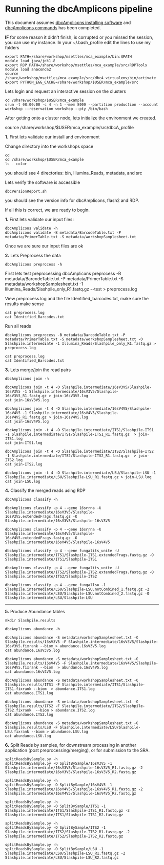 Running the dbcAmplicons pipeline
===============================================

This document assumes [dbcAmplicons installing software](./dbcAmplicons_installing_software.md) and [dbcAmplicons commands](./dbcAmplicons_commands.md) has been completed.

**IF** for some reason it didn't finish, is corrupted or you missed the session, you can use my instance. In your ~/.bash_profile edit the lines to use my folders

	export PATH=/share/workshop/msettles/mca_example/bin:$PATH  
	module load java/jdk1.8
	export RDP_PATH=/share/workshop/msettles/mca_example/src/RDPTools  
	module load anaconda2
	source /share/workshop/msettles/mca_example/src/dbcA_virtualenv/bin/activate  
	export PYTHON_EGG_CACHE=/share/workshop/$USER/mca_example/src  

Lets login and request an interactive session on the clusters

	cd /share/workshop/$USER/mca_example
	srun -t 08:00:00 -c 4 -n 1 --mem 8000 --partition production --account workshop --reservation workshop --pty /bin/bash

After getting onto a cluster node, lets initialize the environment we created.

  source /share/workshop/$USER/mca_example/src/dbcA_profile

**1\.** First lets validate our install and environment

Change directory into the workshops space

	cd
	cd /share/workshop/$USER/mca_example
	ls --color

you should see 4 directories: bin, Illumina_Reads, metadata, and src

Lets verify the software is accessible

	dbcVersionReport.sh

you should see the version info for dbcAmplicons, flash2 and RDP.

If all this is correct, we are ready to begin.

**1\.** First lets validate our input files:

	dbcAmplicons validate -h
	dbcAmplicons validate -B metadata/BarcodeTable.txt -P metadata/PrimerTable.txt -S metadata/workshopSamplesheet.txt

Once we are sure our input files are ok

**2\.** Lets Preprocess the data

	dbcAmplicons preprocess -h

First lets test preprocessing
	dbcAmplicons preprocess -B metadata/BarcodeTable.txt -P metadata/PrimerTable.txt -S metadata/workshopSamplesheet.txt -1 Illumina_Reads/Slashpile_only_R1.fastq.gz --test > preprocess.log

View preprocess.log and the file Identified_barcodes.txt, make sure the results make sense

	cat preprocess.log
	cat Identified_Barcodes.txt

Run all reads

	dbcAmplicons preprocess -B metadata/BarcodeTable.txt -P metadata/PrimerTable.txt -S metadata/workshopSamplesheet.txt -O Slashpile.intermediate -1 Illumina_Reads/Slashpile_only_R1.fastq.gz > preprocess.log

	cat preprocess.log
	cat Identified_Barcodes.txt

**3\.** Lets merge/join the read pairs

	dbcAmplicons join -h

	dbcAmplicons join -t 4 -O Slashpile.intermediate/16sV3V5/Slashpile-16sV3V5 -1 Slashpile.intermediate/16sV3V5/Slashpile-16sV3V5_R1.fastq.gz > join-16sV3V5.log
	cat join-16sV3V5.log

	dbcAmplicons join -t 4 -O Slashpile.intermediate/16sV4V5/Slashpile-16sV4V5 -1 Slashpile.intermediate/16sV4V5/Slashpile-16sV4V5_R1.fastq.gz > join-16sV4V5.log
	cat join-16sV4V5.log

	dbcAmplicons join -t 4 -O Slashpile.intermediate/ITS1/Slashpile-ITS1 -1 Slashpile.intermediate/ITS1/Slashpile-ITS1_R1.fastq.gz  > join-ITS1.log
	cat join-ITS1.log

	dbcAmplicons join -t 4 -O Slashpile.intermediate/ITS2/Slashpile-ITS2 -1 Slashpile.intermediate/ITS2/Slashpile-ITS2_R1.fastq.gz  > join-ITS2.log
	cat join-ITS2.log

	dbcAmplicons join -t 4 -O Slashpile.intermediate/LSU/Slashpile-LSU -1 Slashpile.intermediate/LSU/Slashpile-LSU_R1.fastq.gz > join-LSU.log
	cat join-LSU.log

**4\.** Classify the merged reads using RDP

	dbcAmplicons classify -h

	dbcAmplicons classify -p 4 --gene 16srrna -U Slashpile.intermediate/16sV3V5/Slashpile-16sV3V5.extendedFrags.fastq.gz -O Slashpile.intermediate/16sV3V5/Slashpile-16sV3V5

	dbcAmplicons classify -p 4 --gene 16srrna -U Slashpile.intermediate/16sV4V5/Slashpile-16sV4V5.extendedFrags.fastq.gz -O Slashpile.intermediate/16sV4V5/Slashpile-16sV4V5

	dbcAmplicons classify -p 4 --gene fungalits_unite -U Slashpile.intermediate/ITS1/Slashpile-ITS1.extendedFrags.fastq.gz -O Slashpile.intermediate/ITS1/Slashpile-ITS1

	dbcAmplicons classify -p 4 --gene fungalits_unite -U Slashpile.intermediate/ITS2/Slashpile-ITS2.extendedFrags.fastq.gz -O Slashpile.intermediate/ITS2/Slashpile-ITS2

	dbcAmplicons classify -p 4 --gene fungallsu -1 Slashpile.intermediate/LSU/Slashpile-LSU.notCombined_1.fastq.gz -2 Slashpile.intermediate/LSU/Slashpile-LSU.notCombined_2.fastq.gz -O Slashpile.intermediate/LSU/Slashpile-LSU

---

**5\.** Produce Abundance tables

	mkdir Slashpile.results

	dbcAmplicons abundance -h

	dbcAmplicons abundance -S metadata/workshopSamplesheet.txt -O Slashpile.results/16sV3V5 -F Slashpile.intermediate/16sV3V5/Slashpile-16sV3V5.fixrank --biom > abundance.16sV3V5.log
	cat abundance.16sV3V5.log

	dbcAmplicons abundance -S metadata/workshopSamplesheet.txt -O Slashpile.results/16sV4V5 -F Slashpile.intermediate/16sV4V5/Slashpile-16sV4V5.fixrank --biom  > abundance.16sV4V5.log
	cat abundance.16sV4V5.log

	dbcAmplicons abundance -S metadata/workshopSamplesheet.txt -O Slashpile.results/ITS1 -F Slashpile.intermediate/ITS1/Slashpile-ITS1.fixrank --biom  > abundance.ITS1.log
	cat abundance.ITS1.log

	dbcAmplicons abundance -S metadata/workshopSamplesheet.txt -O Slashpile.results/ITS2 -F Slashpile.intermediate/ITS2/Slashpile-ITS2.fixrank  --biom > abundance.ITS2.log
	cat abundance.ITS2.log

	dbcAmplicons abundance -S metadata/workshopSamplesheet.txt -O Slashpile.results/LSU -F Slashpile.intermediate/LSU/Slashpile-LSU.fixrank --biom > abundance.LSU.log
	cat abundance.LSU.log

**6\.** Split Reads by samples, for downstream processing in another application (post preprocessing/merging), or for submission to the SRA.

	splitReadsBySample.py -h
	splitReadsBySample.py -O SplitBySample/16sV3V5 -1 Slashpile.intermediate/16sV3V5/Slashpile-16sV3V5_R1.fastq.gz -2 Slashpile.intermediate/16sV3V5/Slashpile-16sV3V5_R2.fastq.gz

	splitReadsBySample.py -h
	splitReadsBySample.py -O SplitBySample/16sV4V5 -1 Slashpile.intermediate/16sV4V5/Slashpile-16sV4V5_R1.fastq.gz -2 Slashpile.intermediate/16sV4V5/Slashpile-16sV4V5_R2.fastq.gz

	splitReadsBySample.py -h
	splitReadsBySample.py -O SplitBySample/ITS1 -1 Slashpile.intermediate/ITS1/Slashpile-ITS1_R1.fastq.gz -2 Slashpile.intermediate/ITS1/Slashpile-ITS1_R2.fastq.gz

	splitReadsBySample.py -h
	splitReadsBySample.py -O SplitBySample/ITS2 -1 Slashpile.intermediate/ITS2/Slashpile-ITS2_R1.fastq.gz -2 Slashpile.intermediate/ITS2/Slashpile-ITS2_R2.fastq.gz

	splitReadsBySample.py -h
	splitReadsBySample.py -O SplitBySample/LSU -1 Slashpile.intermediate/LSU/Slashpile-LSU_R1.fastq.gz -2 Slashpile.intermediate/LSU/Slashpile-LSU_R2.fastq.gz
